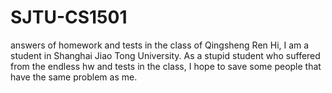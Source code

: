 # SJTU-CS1501
answers of homework and tests in the class of Qingsheng Ren
Hi, I am a student in Shanghai Jiao Tong University. As a stupid student who suffered from the endless hw and tests in the class, I hope to save some people that have the same problem as me.
